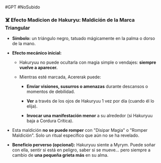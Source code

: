 #GPT #NoSubido 
### ☠️ Efecto Madicion de Hakuryu: Maldición de la Marca Triangular

- **Símbolo:** un triángulo negro, tatuado mágicamente en la palma o dorso de la mano.
    
- **Efecto mecánico inicial:**
    
    - Hakuryuu no puede ocultarla con magia simple o vendajes: **siempre vuelve a aparecer.**
        
    - Mientras esté marcada, Acererak puede:
        
        - **Enviar visiones, susurros o amenazas** durante descansos o momentos de debilidad.
            
        - **Ver** a través de los ojos de Hakuryuu 1 vez por día (cuando él lo elija).
            
        - **Invocar una manifestación menor** a su alrededor (si Hakuryuu baja a Cordura Crítica).
            
- Esta maldición **no se puede romper** con "Disipar Magia" o "Romper Maldición". Solo un ritual específico que aún no se ha revelado.
    
- **Beneficio perverso (opcional):** Hakuryuu siente a Myrym. Puede soñar con ella, sentir si está en peligro, saber si se mueve… pero siempre a cambio de **una pequeña grieta más** en su alma.